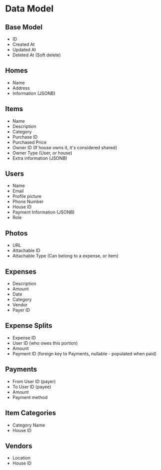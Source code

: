 # Data Model

## Base Model
- ID
- Created At
- Updated At
- Deleted At (Soft delete)

## Homes
- Name
- Address
- Information (JSONB)

## Items
- Name
- Description
- Category
- Purchase ID
- Purchased Price
- Owner ID (If house owns it, it's considered shared)
- Owner Type (User, or house)
- Extra information (JSONB)

## Users
- Name
- Email
- Profile picture
- Phone Number
- House ID
- Payment Information (JSONB)
- Role

## Photos
- URL
- Attachable ID
- Attachable Type (Can belong to a expense, or item)

## Expenses
- Description
- Amount
- Date
- Category
- Vendor
- Payer ID

## Expense Splits
- Expense ID
- User ID (who owes this portion)
- Amount
- Payment ID (foreign key to Payments, nullable - populated when paid)

## Payments
- From User ID (payer)
- To User ID (payee)
- Amount
- Payment method

## Item Categories
- Category Name
- House ID

## Vendors
- Location
- House ID